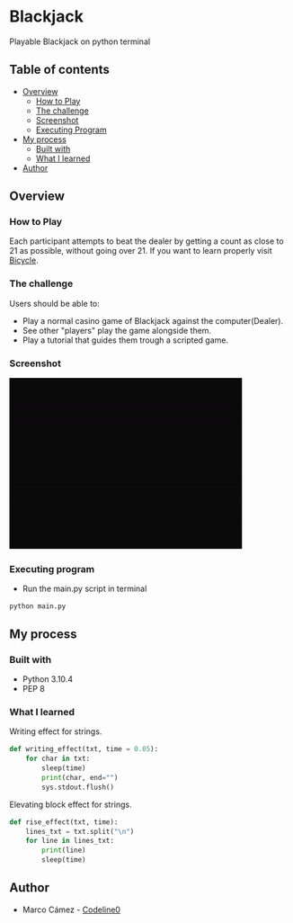 # Blackjack

Playable Blackjack on python terminal

## Table of contents

-   [Overview](#overview)
    -   [How to Play](#how-to-play)
    -   [The challenge](#the-challenge)
    -   [Screenshot](#screenshot)
    -   [Executing Program](#executing-program)
-   [My process](#my-process)
    -   [Built with](#built-with)
    -   [What I learned](#what-i-learned)
-   [Author](#author)

## Overview

### How to Play

Each participant attempts to beat the dealer by getting a count as close to 21 as possible, without going over 21.
If you want to learn properly visit [Bicycle](https://bicyclecards.com/how-to-play/blackjack/).

### The challenge

Users should be able to:

-   Play a normal casino game of Blackjack against the computer(Dealer).
-   See other "players" play the game alongside them.
-   Play a tutorial that guides them trough a scripted game.

### Screenshot

![](./ss/blackjack-intro.gif)

### Executing program

-   Run the main.py script in terminal

```
python main.py
```

## My process

### Built with

-   Python 3.10.4
-   PEP 8

### What I learned

Writing effect for strings.

```python
def writing_effect(txt, time = 0.05):
    for char in txt:
        sleep(time)
        print(char, end="")
        sys.stdout.flush()
```

Elevating block effect for strings.

```python
def rise_effect(txt, time):
    lines_txt = txt.split("\n")
    for line in lines_txt:
        print(line)
        sleep(time)
```

## Author

-   Marco Cámez - [Codeline0](https://github.com/Codeline0)
